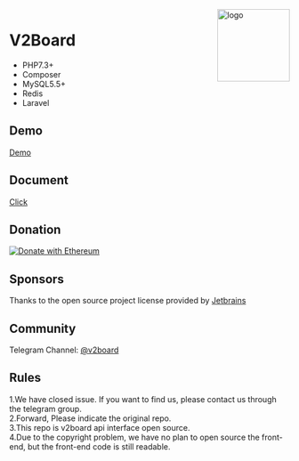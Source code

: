 <img src="https://avatars.githubusercontent.com/u/56885001?s=200&v=4" alt="logo" width="130" height="130" align="right"/>

# **V2Board**

- PHP7.3+
- Composer
- MySQL5.5+
- Redis
- Laravel

## Demo
[Demo](https://v2board.com)

## Document
[Click](https://docs.v2board.com)

## Donation
[![Donate with Ethereum](https://en.cryptobadges.io/badge/big/0x41dea6134d6Bf4f78cD88C71666144315573c9d3?showBalance=true)](https://en.cryptobadges.io/donate/0x41dea6134d6Bf4f78cD88C71666144315573c9d3)

## Sponsors
Thanks to the open source project license provided by [Jetbrains](https://www.jetbrains.com/)

## Community
Telegram Channel: [@v2board](https://t.me/v2board)  

## Rules
1.We have closed issue. If you want to find us, please contact us through the telegram group.  
2.Forward, Please indicate the original repo.  
3.This repo is v2board api interface open source.  
4.Due to the copyright problem, we have no plan to open source the front-end, but the front-end code is still readable.
